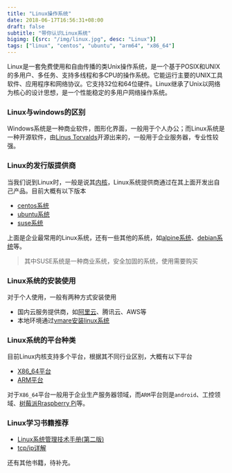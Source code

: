 ```yaml
---
title: "Linux操作系统"
date: 2018-06-17T16:56:31+08:00
draft: false
subtitle: "带你认识Linux系统"
bigimg: [{src: "/img/linux.jpg", desc: "Linux"}]
tags: ["linux", "centos", "ubuntu", "arm64", "x86_64"]
---
```


Linux是一套免费使用和自由传播的类Unix操作系统，是一个基于POSIX和UNIX的多用户、多任务、支持多线程和多CPU的操作系统。它能运行主要的UNIX工具软件、应用程序和网络协议。它支持32位和64位硬件。Linux继承了Unix以网络为核心的设计思想，是一个性能稳定的多用户网络操作系统。

<!--more-->

### Linux与windows的区别
Windows系统是一种商业软件，图形化界面，一般用于个人办公；而Linux系统是一种开源软件，由[Linus Torvalds](https://baike.baidu.com/item/%E6%9E%97%E7%BA%B3%E6%96%AF%C2%B7%E6%89%98%E7%93%A6%E5%85%B9/2122821?fr=aladdin&fromid=9336769&fromtitle=Linus+Torvalds)开源出来的，一般用于企业服务器，专业性较强。  

### Linux的发行版提供商
当我们说到Linux时，一般是说其[内核](https://baike.baidu.com/item/Linux%E5%86%85%E6%A0%B8/10142820?fr=aladdin)，Linux系统提供商通过在其上面开发出自己产品。目前大概有以下版本

- [centos系统](https://www.centos.org/)
- [ubuntu系统](http://www.ubuntu.org.cn/)
- [suse系统](https://www.suse.com/)

上面是企业最常用的Linux系统，还有一些其他的系统，如[alpine系统](https://www.alpinelinux.org/)、[debian系统](https://www.debian.org/)等。  

> 其中SUSE系统是一种商业系统，安全加固的系统，使用需要购买

### Linux系统的安装使用 
对于个人使用，一般有两种方式安装使用  

- 国内云服务提供商，如[阿里云](https://help.aliyun.com/product/25365.html?spm=a2c4g.750001.2.1.iqefaC)、腾讯云、AWS等
- 本地环境通过[vmare安装linux系统](https://www.linuxidc.com/Linux/2016-06/132715.htm)

### Linux系统的平台种类
目前Linux内核支持多个平台，根据其不同行业区别，大概有以下平台

- [X86_64平台](https://baike.baidu.com/item/X86-64/1352293?fr=aladdin&fromid=8464807&fromtitle=X86_64)
- [ARM平台](https://baike.baidu.com/item/ARM/7518299?fr=aladdin)

对于`X86_64`平台一般用于企业生产服务器领域，而`ARM`平台则是`android`、工控领域、[树莓派Rraspberry Pi](https://www.raspberrypi.org/)等。

### Linux学习书籍推荐

- [Linux系统管理技术手册(第二版)](http://vdisk.weibo.com/s/dbMpuweS7uM-E)
- [tcp/ip详解](http://pan.baidu.com/s/1sj0SVYt)

还有其他书籍，待补充。